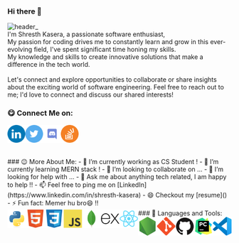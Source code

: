### Hi there 👋

![header_](https://github.com/shresth20/shresth20/assets/138902550/c0be5ad9-90c9-4674-b4f6-3f1d633294e0)
<br/>
I'm Shresth Kasera, a passionate software enthusiast, 
<br/>
My passion for coding drives me to constantly learn and grow in this ever-evolving field, I've spent significant time honing my skills. 
<br/>
My knowledge and skills to create innovative solutions that make a difference in the tech world.
<br/>
<br/>
Let's connect and explore opportunities to collaborate or share insights about the exciting world of software engineering. Feel free to reach out to me; I'd love to connect and discuss our shared interests!
<br/>
### 😋 Connect Me on:
<a href='https://www.linkedin.com/in/shresth-kasera'><img align='left' alt="linkedin" src="https://github.com/shresth20/shresth20/blob/main/social_media/SVG/Color/LinkedIN.svg" height='40px'/></a>
<a href='https://twitter.com/shresthkasera'><img align='left' alt="twitter" src="https://github.com/shresth20/shresth20/blob/main/social_media/SVG/Color/Twitter.svg" height='40px'/></a>
<a href='https://discordapp.com/users/shresth20'><img align='left' alt="Discord" src="https://github.com/shresth20/shresth20/blob/main/social_media/SVG/Color/Discord.svg" height='40px'/></a>
<a href='https://stackoverflow.com/users/22510286/shresth-kasera?tab=profile'><img alt="Stackoverflow" src="https://github.com/shresth20/shresth20/blob/main/social_media/SVG/Color/Stackoverflow.svg" height='40px'/></a>
<!--<a href=''><img alt="" src="" height='40px'/></a>-->
<br/>
### 😉 More About Me:
- 🔭 I’m currently working as CS Student !
- 🌱 I’m currently learning MERN stack !
- 👯 I’m looking to collaborate on ...
- 🤔 I’m looking for help with ...
- 💬 Ask me about anything tech related, I am happy to help !!
- 📫 Feel free to ping me on [LinkedIn](https://www.linkedin.com/in/shresth-kasera)
- 😄 Checkout my [resume]()
- ⚡ Fun fact: Memer hu bro😄 !!
<br/>
### 🔨 Languages and Tools:
<a href="https://www.python.org" target="_blank"><img align="left" alt="Python" height ="42px" src="https://github.com/shresth20/shresth20/blob/main/language_and_tools/icons/python/python-original.svg"></a>
<a href="" target="_blank"> <img align="left" alt="HTML" height ="42px" src="https://github.com/shresth20/shresth20/blob/main/language_and_tools/icons/html5/html5-original.svg"> </a>
<a href="" target="_blank"> <img align="left" alt="CSS" height ="42px" src="https://github.com/shresth20/shresth20/blob/main/language_and_tools/icons/css3/css3-original.svg"> </a>
<a href="https://developer.mozilla.org/en-US/docs/Web/JavaScript" target="_blank"> <img align="left" alt="JavaScript" height ="42px"  src="https://github.com/shresth20/shresth20/blob/main/language_and_tools/icons/javascript/javascript-original.svg"> </a>
<a href="" target="_blank"> <img align="left" alt="mongoDB" height ="42px" src="https://github.com/shresth20/shresth20/blob/main/language_and_tools/icons/mongodb/mongodb-original.svg"> </a>
<a href="" target="_blank"> <img align="left" alt="express" height ="42px" src="https://github.com/shresth20/shresth20/blob/main/language_and_tools/icons/express/express-original.svg"> </a>
<a href="https://reactjs.org/" target="_blank"> <img align="left" alt="React" height ="42px" src="https://github.com/shresth20/shresth20/blob/main/language_and_tools/icons/react/react-original.svg"></a>
<a href="https://nodejs.org" target="_blank"><img align="left" alt="Node.js" height ="42px" src="https://github.com/shresth20/shresth20/blob/main/language_and_tools/icons/nodejs/nodejs-original.svg"></a>
<a href="https://git-scm.com/" align="left" alt="git" target="_blank"> <img src="https://github.com/shresth20/shresth20/blob/main/language_and_tools/icons/git/git-original.svg" align="left" alt="git" height='42px'/> </a>
<a href="" target="_blank"> <img align="left" alt="github" height ="42px" src="https://github.com/shresth20/shresth20/blob/main/language_and_tools/icons/github/github-original.svg"> </a>
<a href="" target="_blank"> <img align="left" alt="pycharm" height ="42px" src="https://github.com/shresth20/shresth20/blob/main/language_and_tools/icons/pycharm/pycharm-original.svg"> </a>
<a href="" target="_blank"> <img align="left" alt="vscode" height ="42px" src="https://github.com/shresth20/shresth20/blob/main/language_and_tools/icons/vscode/vscode-original.svg"> </a>

<!-- <a href="" target="_blank"> <img align="left" alt="" height ="42px" src=""> </a> -->
<br/>

<!--### 🛠️ My Projects
<a href="" target="_blank"> <img alt="" src="" height="68" align="left"> </a> -->
